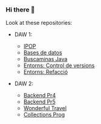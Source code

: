 ### Hi there 👋
Look at these repositories:
- DAW 1:
  - [IPOP](https://github.com/mhornos/daw-ipop)
  - [Bases de datos](https://github.com/mhornos/DAW1-BD)
  - [Buscaminas Java](https://github.com/mhornos/Buscaminas)
  - [Entorns: Control de versions](https://github.com/mhornos/Entorns_Git)
  - [Entorns: Refacció](https://github.com/mhornos/practicaRefaccio)

- DAW 2:
   - [Backend Pr4](https://github.com/mhornos/ServidorPr4)
   - [Backend Pr5](https://github.com/mhornos/Pr5Backend-mhornos)
   - [Wonderful Travel](https://github.com/mhornos/wonderful_travel)
   - [Collections Prog](https://github.com/mhornos/mhornosCollections)
  
